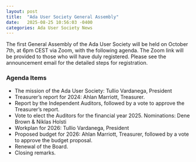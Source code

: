```yaml
---
layout: post
title:  "Ada User Society General Assembly"
date:   2025-08-25 10:56:03 -0400
categories: Ada User Society News
---
```


The first General Assembly of the Ada User Society will be held on October 7th, at 6pm CEST via Zoom, with the following agenda. The Zoom link will be provided to those who will have duly registered. Please see the announcement email for the detailed steps for registration.

### Agenda Items

* The mission of the Ada User Society: Tullio Vardanega, President
* Treasurer’s report for 2024: Ahlan Marriott, Treasurer.
* Report by the Independent Auditors, followed by a vote to approve the Treasurer’s report.
* Vote to elect the Auditors for the financial year 2025. Nominations: Dene Brown & Niklas Holsti
* Workplan for 2026: Tullio Vardanega, President
* Proposed budget for 2026: Ahlan Marriott, Treasurer, followed by a vote to approve the budget proposal.
* Renewal of the Board.
* Closing remarks.